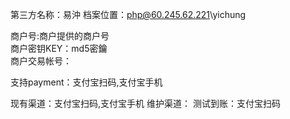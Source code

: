 第三方名称：易沖 
档案位置：php@60.245.62.221\yichung
 
商户号:商户提供的商户号  
商户密钥KEY：md5密鑰  
商户交易帐号：
 
支持payment：支付宝扫码,支付宝手机
 
现有渠道：支付宝扫码,支付宝手机
维护渠道：
测试到账：支付宝扫码
